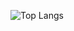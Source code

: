 ![Top Langs](https://github-readme-stats.vercel.app/api/top-langs/?username=jafarm83&layout=compact&theme=tokyonight)
